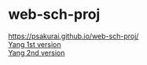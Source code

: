 # web-sch-proj
https://psakurai.github.io/web-sch-proj/ <br>
<a href="https://psakurai.github.io/web-sch-proj/assignment-1/v1/index.html">Yang 1st version</a><br>
<a href="https://psakurai.github.io/web-sch-proj/assignment-1/v2/index.html">Yang 2nd version</a>
